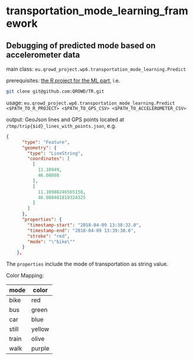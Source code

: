 # transportation_mode_learning_framework

## Debugging of predicted mode based on accelerometer data

main class: `eu.qrowd_project.wp6.transportation_mode_learning.Predict`

prerequisites: [the R project for the ML part](https://github.com/QROWD/TR), i.e.
```bash 
git clone git@github.com:QROWD/TR.git
```

usage: `eu.qrowd_project.wp6.transportation_mode_learning.Predict <$PATH_TO_R_PROJECT> <$PATH_TO_GPS_CSV> <$PATH_TO_ACCELEROMETER_CSV>`

output: GeoJson lines and GPS points located at `/tmp/trip{$id}_lines_with_points.json`, e.g.

```json
{
      "type": "Feature",
      "geometry": {
        "type": "LineString",
        "coordinates": [
          [
            11.10949,
            46.08808
          ],
          [
            11.10988246565158,
            46.088481810324325
          ]
        ]
      },
      "properties": {
        "timestamp-start": "2018-04-09 13:38:32.0",
        "timestamp-end": "2018-04-09 13:39:30.0",
        "stroke": "red",
        "mode": "\"bike\""
      }
    },
```
The `properties` include the mode of transportation as string value.

Color Mapping:

| mode  | color  |
|-------|--------|
| bike  | red    |
| bus   | green  |
| car   | blue   |
| still | yellow |
| train | olive  |
| walk  | purple |

